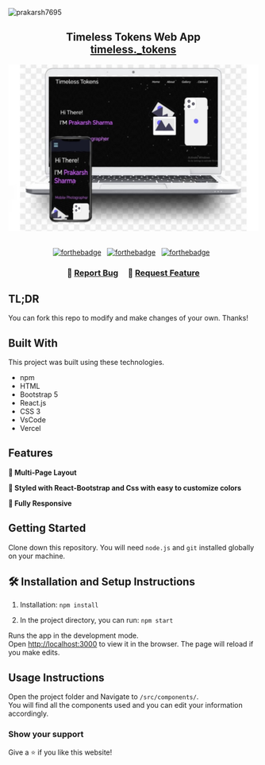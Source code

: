 ![prakarsh7695](https://socialify.git.ci/prakarsh7695/photo-gallery/image?forks=1&issues=1&language=1&owner=1&pattern=Brick%20Wall&pulls=1&stargazers=1&theme=Dark)


<h2 align="center">
  Timeless Tokens Web App<br/>
  <a href="" target="_blank">timeless._tokens</a>
</h2>
<div align="center">
  <img alt="Demo" src="./Images/ss.jpg" />
</div>

<br/>

<center>

[![forthebadge](https://forthebadge.com/images/badges/built-with-love.svg)](https://forthebadge.com) &nbsp;
[![forthebadge](https://forthebadge.com/images/badges/made-with-javascript.svg)](https://forthebadge.com) &nbsp;
[![forthebadge](https://forthebadge.com/images/badges/open-source.svg)](https://forthebadge.com) &nbsp;


</center>

<h3 align="center">
    🔹
    <a href="https://github.com/prakarsh7695/photo-gallery/issues">Report Bug</a> &nbsp; &nbsp;
    🔹
    <a href="https://github.com/prakarsh7695/photo-gallery/issues">Request Feature</a>
</h3>

## TL;DR

You can fork this repo to modify and make changes of your own.  Thanks!

## Built With



This project was built using these technologies.

- npm
- HTML
- Bootstrap 5
- React.js
- CSS 3
- VsCode
- Vercel

## Features

**📖 Multi-Page Layout**

**🎨 Styled with React-Bootstrap and Css with easy to customize colors**

**📱 Fully Responsive**

## Getting Started

Clone down this repository. You will need `node.js` and `git` installed globally on your machine.

## 🛠 Installation and Setup Instructions

1. Installation: `npm install`

2. In the project directory, you can run: `npm start`

Runs the app in the development mode.\
Open [http://localhost:3000](http://localhost:3000) to view it in the browser.
The page will reload if you make edits.

## Usage Instructions

Open the project folder and Navigate to `/src/components/`. <br/>
You will find all the components used and you can edit your information accordingly.

### Show your support

Give a ⭐ if you like this website!
